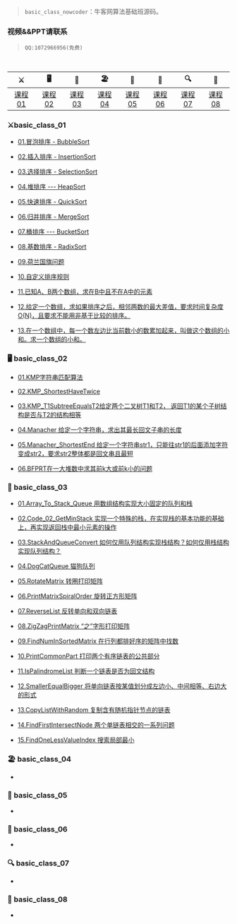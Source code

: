 

<br/>



> `basic_class_nowcoder`：牛客网算法基础班源码。
### 视频&&PPT请联系

> `QQ:1072966956(免费)`

<br/>


|⚔️ | 🖥 | 🚏 | 🏖  | 🌁| 📮 | 🔍 | 🚀 | 
| :--------: | :---------: | :---------: | :---------: | :---------: | :---------:| :---------: | :-------: | 
| [课程01](#basic_class_01) | [课程02](#basic_class_02)|[课程03](#basic_class_03) | [课程04](#basic_class_04) |[课程05](#basic_class_05)|[课程06](#basic_class_06)| [课程07](#basic_class_07) |[课程08](#basic_class_08)|



### ⚔️basic_class_01
- [01.冒泡排序 - BubbleSort](https://github.com/JasonZhangCauc/basic_class_nowcoder/blob/master/basic_class_nowcoder/src/basic_class_01/Code_00_BubbleSort.java)

- [02.插入排序 - InsertionSort](https://github.com/JasonZhangCauc/basic_class_nowcoder/blob/master/basic_class_nowcoder/src/basic_class_01/Code_01_InsertionSort.java)

- [03.选择排序 - SelectionSort](https://github.com/JasonZhangCauc/basic_class_nowcoder/blob/master/basic_class_nowcoder/src/basic_class_01/Code_02_SelectionSort.java)

- [04.堆排序 ---  HeapSort](https://github.com/JasonZhangCauc/basic_class_nowcoder/blob/master/basic_class_nowcoder/src/basic_class_01/Code_03_HeapSort.java)

- [05.快速排序 - QuickSort](https://github.com/JasonZhangCauc/basic_class_nowcoder/blob/master/basic_class_nowcoder/src/basic_class_01/Code_04_QuickSort.java)

- [06.归并排序 - MergeSort](https://github.com/JasonZhangCauc/basic_class_nowcoder/blob/master/basic_class_nowcoder/src/basic_class_01/Code_05_MergeSort.java)

- [07.桶排序 --- BucketSort](https://github.com/JasonZhangCauc/basic_class_nowcoder/blob/master/basic_class_nowcoder/src/basic_class_01/Code_06_BucketSort.java)

- [08.基数排序 - RadixSort](https://github.com/JasonZhangCauc/basic_class_nowcoder/blob/master/basic_class_nowcoder/src/basic_class_01/Code_07_RadixSort.java)

- [09.荷兰国旗问题](https://github.com/JasonZhangCauc/basic_class_nowcoder/blob/master/basic_class_nowcoder/src/basic_class_01/Code_08_NetherlandsFlag.java)

- [10.自定义排序规则](https://github.com/JasonZhangCauc/basic_class_nowcoder/blob/master/basic_class_nowcoder/src/basic_class_01/Code_09_Comparator.java)

- [11.已知A、B两个数组，求在B中且不在A中的元素](https://github.com/JasonZhangCauc/basic_class_nowcoder/blob/master/basic_class_nowcoder/src/basic_class_01/Code_10_GetAllNotIncluded.java)

- [12.给定一个数组，求如果排序之后，相邻两数的最大差值，要求时间复杂度O(N)，且要求不能用非基于比较的排序。](https://github.com/JasonZhangCauc/basic_class_nowcoder/blob/master/basic_class_nowcoder/src/basic_class_01/Code_11_MaxGap.java)

- [13.在一个数组中，每一个数左边比当前数小的数累加起来，叫做这个数组的小和。求一个数组的小和。](https://github.com/JasonZhangCauc/basic_class_nowcoder/blob/master/basic_class_nowcoder/src/basic_class_01/Code_12_SmallSum.java)

### 🖥 basic_class_02
- [01.KMP字符串匹配算法](https://github.com/JasonZhangCauc/basic_class_nowcoder/blob/master/basic_class_nowcoder/src/basic_class_02/Code_01_KMP.java)

- [02.KMP_ShortestHaveTwice](https://github.com/JasonZhangCauc/basic_class_nowcoder/blob/master/basic_class_nowcoder/src/basic_class_02/Code_02_KMP_ShortestHaveTwice.java)

- [03.KMP_T1SubtreeEqualsT2给定两个二叉树T1和T2， 返回T1的某个子树结构是否与T2的结构相等](https://github.com/JasonZhangCauc/basic_class_nowcoder/blob/master/basic_class_nowcoder/src/basic_class_02/Code_03_KMP_T1SubtreeEqualsT2.java)

- [04.Manacher 给定一个字符串，求出其最长回文子串的长度](https://github.com/JasonZhangCauc/basic_class_nowcoder/blob/master/basic_class_nowcoder/src/basic_class_02/Code_04_Manacher.java)

- [05.Manacher_ShortestEnd 给定一个字符串str1，只能往str1的后面添加字符变成str2，要求str2整体都是回文串且最短](https://github.com/JasonZhangCauc/basic_class_nowcoder/blob/master/basic_class_nowcoder/src/basic_class_02/Code_05_Manacher_ShortestEnd.java)

- [06.BFPRT在一大堆数中求其前k大或前k小的问题](https://github.com/JasonZhangCauc/basic_class_nowcoder/blob/master/basic_class_nowcoder/src/basic_class_02/Code_06_BFPRT.java)

### 🚏 basic_class_03
- [01.Array_To_Stack_Queue 用数组结构实现大小固定的队列和栈](https://github.com/JasonZhangCauc/basic_class_nowcoder/blob/master/basic_class_nowcoder/src/class_03/Code_01_Array_To_Stack_Queue.java)

- [02.Code_02_GetMinStack 实现一个特殊的栈，在实现栈的基本功能的基础上，再实现返回栈中最小元素的操作](https://github.com/JasonZhangCauc/basic_class_nowcoder/blob/master/basic_class_nowcoder/src/class_03/Code_02_GetMinStack.java)

- [03.StackAndQueueConvert 如何仅用队列结构实现栈结构？如何仅用栈结构实现队列结构？](https://github.com/JasonZhangCauc/basic_class_nowcoder/blob/master/basic_class_nowcoder/src/class_03/Code_03_StackAndQueueConvert.java)

- [04.DogCatQueue 猫狗队列](https://github.com/JasonZhangCauc/basic_class_nowcoder/blob/master/basic_class_nowcoder/src/class_03/Code_04_DogCatQueue.java)

- [05.RotateMatrix 转圈打印矩阵](https://github.com/JasonZhangCauc/basic_class_nowcoder/blob/master/basic_class_nowcoder/src/class_03/Code_05_RotateMatrix.java)

- [06.PrintMatrixSpiralOrder 旋转正方形矩阵](https://github.com/JasonZhangCauc/basic_class_nowcoder/blob/master/basic_class_nowcoder/src/class_03/Code_06_PrintMatrixSpiralOrder.java)

- [07.ReverseList 反转单向和双向链表](https://github.com/JasonZhangCauc/basic_class_nowcoder/blob/master/basic_class_nowcoder/src/class_03/Code_07_ReverseList.java)

- [08.ZigZagPrintMatrix “之”字形打印矩阵](https://github.com/JasonZhangCauc/basic_class_nowcoder/blob/master/basic_class_nowcoder/src/class_03/Code_08_ZigZagPrintMatrix.java)

- [09.FindNumInSortedMatrix 在行列都排好序的矩阵中找数](https://github.com/JasonZhangCauc/basic_class_nowcoder/blob/master/basic_class_nowcoder/src/class_03/Code_09_FindNumInSortedMatrix.java)

- [10.PrintCommonPart 打印两个有序链表的公共部分](https://github.com/JasonZhangCauc/basic_class_nowcoder/blob/master/basic_class_nowcoder/src/class_03/Code_10_PrintCommonPart.java)

- [11.IsPalindromeList 判断一个链表是否为回文结构](https://github.com/JasonZhangCauc/basic_class_nowcoder/blob/master/basic_class_nowcoder/src/class_03/Code_11_IsPalindromeList.java)

- [12.SmallerEqualBigger 将单向链表按某值划分成左边小、中间相等、右边大的形式](https://github.com/JasonZhangCauc/basic_class_nowcoder/blob/master/basic_class_nowcoder/src/class_03/Code_12_SmallerEqualBigger.java)

- [13.CopyListWithRandom 复制含有随机指针节点的链表](https://github.com/JasonZhangCauc/basic_class_nowcoder/blob/master/basic_class_nowcoder/src/class_03/Code_13_CopyListWithRandom.java)

- [14.FindFirstIntersectNode 两个单链表相交的一系列问题](https://github.com/JasonZhangCauc/basic_class_nowcoder/blob/master/basic_class_nowcoder/src/class_03/Code_14_FindFirstIntersectNode.java)

- [15.FindOneLessValueIndex 搜索局部最小](https://github.com/JasonZhangCauc/basic_class_nowcoder/blob/master/basic_class_nowcoder/src/class_03/Code_15_FindOneLessValueIndex.java)

###  🏖 basic_class_04

- []()

### 🌁 basic_class_05

- []()


### 📮 basic_class_06
- []()

### 🔍 basic_class_07

- []()

### 🚀 basic_class_08
- []()






